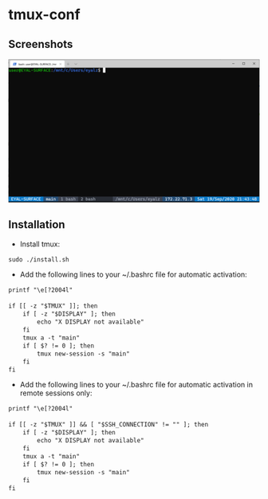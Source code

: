 tmux-conf
=========

Screenshots
-----------
<img src="screenshots/image1.png">

Installation
------------
* Install tmux:
```
sudo ./install.sh
```

* Add the following lines to your ~/.bashrc file for automatic activation:
```
printf "\e[?2004l"

if [[ -z "$TMUX" ]]; then
    if [ -z "$DISPLAY" ]; then
        echo "X DISPLAY not available"
    fi
    tmux a -t "main"
    if [ $? != 0 ]; then
        tmux new-session -s "main"
    fi
fi
```

* Add the following lines to your ~/.bashrc file for automatic activation in remote sessions only:
```
printf "\e[?2004l"

if [[ -z "$TMUX" ]] && [ "$SSH_CONNECTION" != "" ]; then
    if [ -z "$DISPLAY" ]; then
        echo "X DISPLAY not available"
    fi
    tmux a -t "main"
    if [ $? != 0 ]; then
        tmux new-session -s "main"
    fi
fi
```
